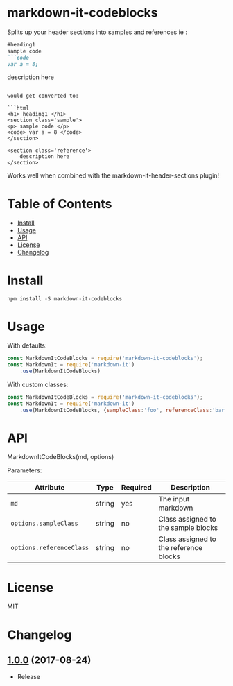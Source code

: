 # markdown-it-codeblocks

Splits up your header sections into samples and references ie :

```markdown
#heading1
sample code
```code
var a = 8;
```

description here

```

would get converted to:

```html
<h1> heading1 </h1>
<section class='sample'>
<p> sample code </p>
<code> var a = 8 </code>
</section>

<section class='reference'>
	description here
</section>

```
Works well when combined with the markdown-it-header-sections plugin!

# Table of Contents

* [Install](#install)
* [Usage](#usage)
* [API](#api)
* [License](#licence)
* [Changelog](#changelog)

# Install
```
npm install -S markdown-it-codeblocks
```

# Usage

With defaults:

```javascript
const MarkdownItCodeBlocks = require('markdown-it-codeblocks');
const MarkdownIt = require('markdown-it')
	.use(MarkdownItCodeBlocks)
```

With custom classes:

```javascript
const MarkdownItCodeBlocks = require('markdown-it-codeblocks');
const MarkdownIt = require('markdown-it')
	.use(MarkdownItCodeBlocks, {sampleClass:'foo', referenceClass:'bar'})
```

# API

MarkdownItCodeBlocks(md, options)


Parameters:

| Attribute | Type | Required | Description |
| --------- | ---- | -------- | ----------- |
| `md` | string | yes | The input markdown |
| `options.sampleClass` | string | no | Class assigned to the sample blocks | 'sample' |
| `options.referenceClass` | string | no | Class assigned to the reference blocks | 'reference' |

# License

MIT

# Changelog

[1.0.0](https://github.com/jdalrymple/markdown-it-codeblocks/commit/db66c9a392e8c360991d1be2b30b995f3d29c43c) (2017-08-24)
------------------
- Release